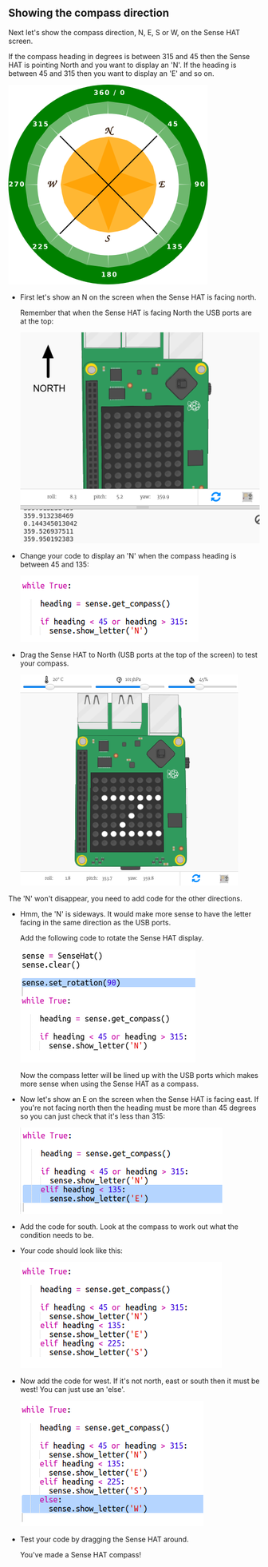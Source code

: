 ## Showing the compass direction

Next let's show the compass direction, N, E, S or W, on the Sense HAT screen.

If the compass heading in degrees is between 315 and 45 then the Sense HAT is pointing North and you want to display an 'N'. If the heading is between 45 and 315 then you want to display an 'E' and so on.

![captura de pantalla](images/compass-quadrants.png)

+ First let's show an N on the screen when the Sense HAT is facing north.
    
    Remember that when the Sense HAT is facing North the USB ports are at the top:
    
    ![captura de pantalla](images/compass-north.png)

+ Change your code to display an 'N' when the compass heading is between 45 and 135:
    
    ![captura de pantalla](images/compass-north-code.png)

+ Drag the Sense HAT to North (USB ports at the top of the screen) to test your compass.
    
    ![screenshot](images/compass-north-test.png)

The 'N' won't disappear, you need to add code for the other directions.

+ Hmm, the 'N' is sideways. It would make more sense to have the letter facing in the same direction as the USB ports.
    
    Add the following code to rotate the Sense HAT display.
    
    ![captura de pantalla](images/compass-rotate.png)
    
    Now the compass letter will be lined up with the USB ports which makes more sense when using the Sense HAT as a compass.

+ Now let's show an E on the screen when the Sense HAT is facing east. If you're not facing north then the heading must be more than 45 degrees so you can just check that it's less than 315:
    
    ![screenshot](images/compass-east-code.png)

+ Add the code for south. Look at the compass to work out what the condition needs to be.

+ Your code should look like this:
    
    ![captura de pantalla](images/compass-south-code.png)

+ Now add the code for west. If it's not north, east or south then it must be west! You can just use an 'else'.
    
    ![captura de pantalla](images/compass-west-code.png)

+ Test your code by dragging the Sense HAT around.
    
    You've made a Sense HAT compass!